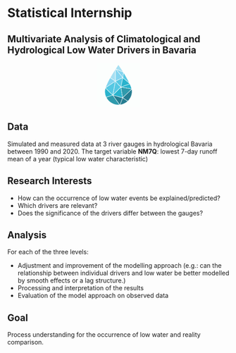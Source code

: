 # Statistical Internship
## Multivariate Analysis of Climatological and Hydrological Low Water Drivers in Bavaria
<p align="center">
<img src="attic/images.png" width="100" height="100" class="center">
</p>

## Data

Simulated and measured data at 3 river gauges in hydrological
Bavaria between 1990 and 2020.
The target variable **NM7Q**: lowest 7-day runoff mean of a year (typical
low water characteristic)

## Research Interests

* How can the occurrence of low water events be explained/predicted?
* Which drivers are relevant? 
* Does the significance of the drivers differ between the gauges?

## Analysis

For each of the three levels:

* Adjustment and improvement of the modelling approach (e.g.: can
the relationship between individual drivers and low water be better modelled by smooth effects or a lag structure.)
* Processing and interpretation of the results
* Evaluation of the model approach on observed data

## Goal 
Process understanding for the occurrence of low water and
reality comparison.
